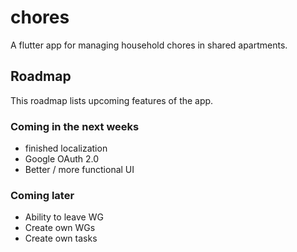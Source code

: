 # chores
A flutter app for managing household chores in shared apartments.

## Roadmap
This roadmap lists upcoming features of the app.

### Coming in the next weeks
- finished localization
- Google OAuth 2.0
- Better / more functional UI


### Coming later
- Ability to leave WG
- Create own WGs
- Create own tasks
